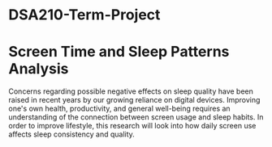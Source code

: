 # DSA210-Term-Project
# Screen Time and Sleep Patterns Analysis
Concerns regarding possible negative effects on sleep quality have been raised in recent years by our growing reliance on digital devices. Improving one's own health, productivity, and general well-being requires an understanding of the connection between screen usage and sleep habits. In order to improve lifestyle, this research will look into how daily screen use affects sleep consistency and quality.
